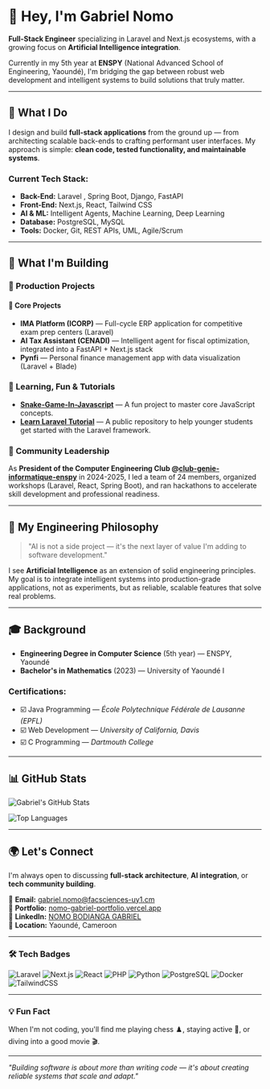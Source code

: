 # 👋 Hey, I'm Gabriel Nomo

**Full-Stack Engineer** specializing in Laravel and Next.js ecosystems, with a growing focus on **Artificial Intelligence integration**.

Currently in my 5th year at **ENSPY** (National Advanced School of Engineering, Yaoundé), I'm bridging the gap between robust web development and intelligent systems to build solutions that truly matter.

---

## 🎯 What I Do

I design and build **full-stack applications** from the ground up — from architecting scalable back-ends to crafting performant user interfaces. My approach is simple: **clean code, tested functionality, and maintainable systems**.

### Current Tech Stack:
- **Back-End:** Laravel , Spring Boot, Django, FastAPI
- **Front-End:** Next.js, React, Tailwind CSS
- **AI & ML:** Intelligent Agents, Machine Learning, Deep Learning
- **Database:** PostgreSQL, MySQL
- **Tools:** Docker, Git, REST APIs, UML, Agile/Scrum

---

## 🚀 What I'm Building

### 🔹 Production Projects
#### 🔹 Core Projects
- **IMA Platform (ICORP)** — Full-cycle ERP application for competitive exam prep centers (Laravel)
- **AI Tax Assistant (CENADI)** — Intelligent agent for fiscal optimization, integrated into a FastAPI + Next.js stack
- **Pynfi** — Personal finance management app with data visualization (Laravel + Blade)

### 🔹 Learning, Fun & Tutorials
- **[Snake-Game-In-Javascript](https://github.com/NOMO-Gabriel/Snake-Game-In-Javascript)** — A fun project to master core JavaScript concepts.
- **[Learn Laravel Tutorial](https://github.com/NOMO-Gabriel/learn-laravel)** — A public repository to help younger students get started with the Laravel framework.


### 🔹 Community Leadership
As **President of the Computer Engineering Club @[club-genie-informatique-enspy](https://github.com/club-genie-informatique-enspy)** in 2024-2025, I led a team of 24 members, organized workshops (Laravel, React, Spring Boot), and ran hackathons to accelerate skill development and professional readiness.

---

## 🧠 My Engineering Philosophy

> "AI is not a side project — it's the next layer of value I'm adding to software development."

I see **Artificial Intelligence** as an extension of solid engineering principles. My goal is to integrate intelligent systems into production-grade applications, not as experiments, but as reliable, scalable features that solve real problems.

---

## 🎓 Background

- **Engineering Degree in Computer Science** (5th year) — ENSPY, Yaoundé
- **Bachelor's in Mathematics** (2023) — University of Yaoundé I

### Certifications:
- ☑️ Java Programming — *École Polytechnique Fédérale de Lausanne (EPFL)*
- ☑️ Web Development — *University of California, Davis*
- ☑️ C Programming — *Dartmouth College*

---

## 📊 GitHub Stats

![Gabriel's GitHub Stats](https://github-readme-stats.vercel.app/api?username=NOMO-Gabriel&show_icons=true&theme=dark&count_private=true)

![Top Languages](https://github-readme-stats.vercel.app/api/top-langs/?username=NOMO-Gabriel&layout=compact&theme=dark)

---

## 🌍 Let's Connect

I'm always open to discussing **full-stack architecture**, **AI integration**, or **tech community building**.

📧 **Email:** gabriel.nomo@facsciences-uy1.cm  
🔗 **Portfolio:** [nomo-gabriel-portfolio.vercel.app](https://nomo-gabriel-portfolio.vercel.app)  
💼 **LinkedIn:** [NOMO BODIANGA GABRIEL](https://linkedin.com/in/nomo-bodianga-gabriel)  
📍 **Location:** Yaoundé, Cameroon

---
### 🛠️ Tech Badges

![Laravel](https://img.shields.io/badge/Laravel-FF2D20?style=for-the-badge&logo=laravel&logoColor=white)
![Next.js](https://img.shields.io/badge/Next.js-000000?style=for-the-badge&logo=next.js&logoColor=white)
![React](https://img.shields.io/badge/React-20232A?style=for-the-badge&logo=react&logoColor=61DAFB)
![PHP](https://img.shields.io/badge/PHP-777BB4?style=for-the-badge&logo=php&logoColor=white)
![Python](https://img.shields.io/badge/Python-3776AB?style=for-the-badge&logo=python&logoColor=white)
![PostgreSQL](https://img.shields.io/badge/PostgreSQL-316192?style=for-the-badge&logo=postgresql&logoColor=white)
![Docker](https://img.shields.io/badge/Docker-2496ED?style=for-the-badge&logo=docker&logoColor=white)
![TailwindCSS](https://img.shields.io/badge/Tailwind_CSS-38B2AC?style=for-the-badge&logo=tailwind-css&logoColor=white)

---

### 💡 Fun Fact
When I'm not coding, you'll find me playing chess ♟️, staying active 🏃, or diving into a good movie 🎬.

---

*"Building software is about more than writing code — it's about creating reliable systems that scale and adapt."*
